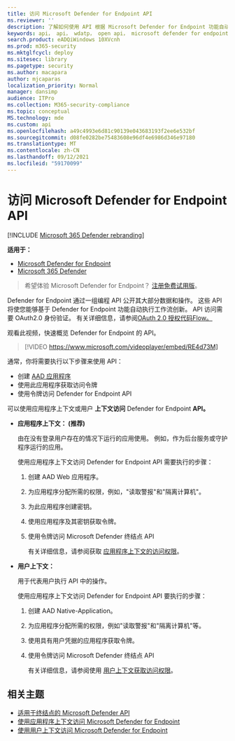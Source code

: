 ```yaml
---
title: 访问 Microsoft Defender for Endpoint API
ms.reviewer: ''
description: 了解如何使用 API 根据 Microsoft Defender for Endpoint 功能自动执行工作流创新
keywords: api， api， wdatp， open api， microsoft defender for endpoint api， microsoft defender atp， 公共 api， 受支持的 api， 警报， 设备， 用户， 域， ip， 文件， 高级搜寻， 查询
search.product: eADQiWindows 10XVcnh
ms.prod: m365-security
ms.mktglfcycl: deploy
ms.sitesec: library
ms.pagetype: security
ms.author: macapara
author: mjcaparas
localization_priority: Normal
manager: dansimp
audience: ITPro
ms.collection: M365-security-compliance
ms.topic: conceptual
MS.technology: mde
ms.custom: api
ms.openlocfilehash: a49c4993e6d81c90139e043683193f2ee6e532bf
ms.sourcegitcommit: d08fe0282be75483608e96df4e6986d346e97180
ms.translationtype: MT
ms.contentlocale: zh-CN
ms.lasthandoff: 09/12/2021
ms.locfileid: "59170099"
---
```

# <a name="access-the-microsoft-defender-for-endpoint-apis"></a>访问 Microsoft Defender for Endpoint API

[!INCLUDE [Microsoft 365 Defender rebranding](../../includes/microsoft-defender.md)]

**适用于：**
- [Microsoft Defender for Endpoint](https://go.microsoft.com/fwlink/p/?linkid=2154037)
- [Microsoft 365 Defender](https://go.microsoft.com/fwlink/?linkid=2118804)

> 希望体验 Microsoft Defender for Endpoint？ [注册免费试用版](https://signup.microsoft.com/create-account/signup?products=7f379fee-c4f9-4278-b0a1-e4c8c2fcdf7e&ru=https://aka.ms/MDEp2OpenTrial?ocid=docs-wdatp-exposedapis-abovefoldlink)。

Defender for Endpoint 通过一组编程 API 公开其大部分数据和操作。 这些 API 将使您能够基于 Defender for Endpoint 功能自动执行工作流创新。 API 访问需要 OAuth2.0 身份验证。 有关详细信息，请参阅[OAuth 2.0 授权代码Flow。](/azure/active-directory/develop/active-directory-v2-protocols-oauth-code)

观看此视频，快速概览 Defender for Endpoint 的 API。

> [!VIDEO https://www.microsoft.com/videoplayer/embed/RE4d73M]

通常，你将需要执行以下步骤来使用 API：

- 创建 [AAD 应用程序](/microsoft-365/security/defender-endpoint/exposed-apis-create-app-nativeapp)
- 使用此应用程序获取访问令牌
- 使用令牌访问 Defender for Endpoint API

可以使用应用程序上下文或用户 **上下文访问** Defender for Endpoint **API。**

- **应用程序上下文： (推荐)**

  由在没有登录用户存在的情况下运行的应用使用。 例如，作为后台服务或守护程序运行的应用。

  使用应用程序上下文访问 Defender for Endpoint API 需要执行的步骤：

  1. 创建 AAD Web 应用程序。
  2. 为应用程序分配所需的权限，例如，"读取警报"和"隔离计算机"。
  3. 为此应用程序创建密钥。
  4. 使用应用程序及其密钥获取令牌。
  5. 使用令牌访问 Microsoft Defender 终结点 API

     有关详细信息，请参阅获取 [应用程序上下文的访问权限](exposed-apis-create-app-webapp.md)。

- **用户上下文：**

  用于代表用户执行 API 中的操作。

  使用应用程序上下文访问 Defender for Endpoint API 要执行的步骤：

  1. 创建 AAD Native-Application。
  2. 为应用程序分配所需的权限，例如"读取警报"和"隔离计算机"等。
  3. 使用具有用户凭据的应用程序获取令牌。
  4. 使用令牌访问 Microsoft Defender 终结点 API

     有关详细信息，请参阅使用 [用户上下文获取访问权限](exposed-apis-create-app-nativeapp.md)。

## <a name="related-topics"></a>相关主题

- [适用于终结点的 Microsoft Defender API](exposed-apis-list.md)
- [使用应用程序上下文访问 Microsoft Defender for Endpoint](exposed-apis-create-app-webapp.md)
- [使用用户上下文访问 Microsoft Defender for Endpoint](exposed-apis-create-app-nativeapp.md)
